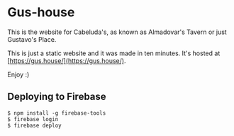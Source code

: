 # Gus-house

This is the website for Cabeluda's, as known as Almadovar's Tavern or just Gustavo's Place.

This is just a static website and it was made in ten minutes. It's hosted at [https://gus.house/](https://gus.house/).

Enjoy :)

## Deploying to Firebase

```
$ npm install -g firebase-tools
$ firebase login
$ firebase deploy
```
